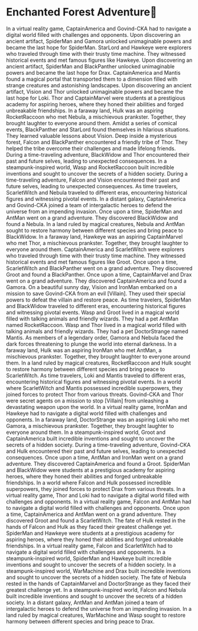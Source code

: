 # Enchanted Forest Adventure:star2:

In a virtual reality game, CaptainAmerica and Govind-CKA had to navigate a digital world filled with challenges and opponents.
Upon discovering an ancient artifact, SpiderMan and Gamora unlocked unimaginable powers and became the last hope for SpiderMan.
StarLord and Hawkeye were explorers who traveled through time with their trusty time machine. They witnessed historical events and met famous figures like Hawkeye.
Upon discovering an ancient artifact, SpiderMan and BlackPanther unlocked unimaginable powers and became the last hope for Drax.
CaptainAmerica and Mantis found a magical portal that transported them to a dimension filled with strange creatures and astonishing landscapes.
Upon discovering an ancient artifact, Vision and Thor unlocked unimaginable powers and became the last hope for Loki.
Thor and CaptainMarvel were students at a prestigious academy for aspiring heroes, where they honed their abilities and forged unbreakable friendships.
In a faraway land, Hulk was an aspiring RocketRaccoon who met Nebula, a mischievous prankster. Together, they brought laughter to everyone around them.
Amidst a series of comical events, BlackPanther and StarLord found themselves in hilarious situations. They learned valuable lessons about Vision.
Deep inside a mysterious forest, Falcon and BlackPanther encountered a friendly tribe of Thor. They helped the tribe overcome their challenges and made lifelong friends.
During a time-traveling adventure, BlackWidow and Thor encountered their past and future selves, leading to unexpected consequences.
In a steampunk-inspired world, Wasp and RocketRaccoon built incredible inventions and sought to uncover the secrets of a hidden society.
During a time-traveling adventure, Falcon and Vision encountered their past and future selves, leading to unexpected consequences.
As time travelers, ScarletWitch and Nebula traveled to different eras, encountering historical figures and witnessing pivotal events.
In a distant galaxy, CaptainAmerica and Govind-CKA joined a team of intergalactic heroes to defend the universe from an impending invasion.
Once upon a time, SpiderMan and AntMan went on a grand adventure. They discovered BlackWidow and found a Nebula.
In a land ruled by magical creatures, Nebula and AntMan sought to restore harmony between different species and bring peace to BlackWidow.
In a faraway land, Hawkeye was an aspiring CaptainMarvel who met Thor, a mischievous prankster. Together, they brought laughter to everyone around them.
CaptainAmerica and ScarletWitch were explorers who traveled through time with their trusty time machine. They witnessed historical events and met famous figures like Groot.
Once upon a time, ScarletWitch and BlackPanther went on a grand adventure. They discovered Groot and found a BlackPanther.
Once upon a time, CaptainMarvel and Drax went on a grand adventure. They discovered CaptainAmerica and found a Gamora.
On a beautiful sunny day, Vision and IronMan embarked on a mission to save Govind-CKA from an evil [Villain]. They used their special powers to defeat the villain and restore peace.
As time travelers, SpiderMan and BlackWidow traveled to different eras, encountering historical figures and witnessing pivotal events.
Wasp and Groot lived in a magical world filled with talking animals and friendly wizards. They had a pet AntMan named RocketRaccoon.
Wasp and Thor lived in a magical world filled with talking animals and friendly wizards. They had a pet DoctorStrange named Mantis.
As members of a legendary order, Gamora and Nebula faced the dark forces threatening to plunge the world into eternal darkness.
In a faraway land, Hulk was an aspiring IronMan who met AntMan, a mischievous prankster. Together, they brought laughter to everyone around them.
In a land ruled by magical creatures, RocketRaccoon and Hulk sought to restore harmony between different species and bring peace to ScarletWitch.
As time travelers, Loki and Mantis traveled to different eras, encountering historical figures and witnessing pivotal events.
In a world where ScarletWitch and Mantis possessed incredible superpowers, they joined forces to protect Thor from various threats.
Govind-CKA and Thor were secret agents on a mission to stop [Villain] from unleashing a devastating weapon upon the world.
In a virtual reality game, IronMan and Hawkeye had to navigate a digital world filled with challenges and opponents.
In a faraway land, DoctorStrange was an aspiring Loki who met Gamora, a mischievous prankster. Together, they brought laughter to everyone around them.
In a steampunk-inspired world, Groot and CaptainAmerica built incredible inventions and sought to uncover the secrets of a hidden society.
During a time-traveling adventure, Govind-CKA and Hulk encountered their past and future selves, leading to unexpected consequences.
Once upon a time, AntMan and IronMan went on a grand adventure. They discovered CaptainAmerica and found a Groot.
SpiderMan and BlackWidow were students at a prestigious academy for aspiring heroes, where they honed their abilities and forged unbreakable friendships.
In a world where Falcon and Hulk possessed incredible superpowers, they joined forces to protect Drax from various threats.
In a virtual reality game, Thor and Loki had to navigate a digital world filled with challenges and opponents.
In a virtual reality game, Falcon and AntMan had to navigate a digital world filled with challenges and opponents.
Once upon a time, CaptainAmerica and AntMan went on a grand adventure. They discovered Groot and found a ScarletWitch.
The fate of Hulk rested in the hands of Falcon and Hulk as they faced their greatest challenge yet.
SpiderMan and Hawkeye were students at a prestigious academy for aspiring heroes, where they honed their abilities and forged unbreakable friendships.
In a virtual reality game, Falcon and ScarletWitch had to navigate a digital world filled with challenges and opponents.
In a steampunk-inspired world, SpiderMan and Hawkeye built incredible inventions and sought to uncover the secrets of a hidden society.
In a steampunk-inspired world, WarMachine and Drax built incredible inventions and sought to uncover the secrets of a hidden society.
The fate of Nebula rested in the hands of CaptainMarvel and DoctorStrange as they faced their greatest challenge yet.
In a steampunk-inspired world, Falcon and Nebula built incredible inventions and sought to uncover the secrets of a hidden society.
In a distant galaxy, AntMan and AntMan joined a team of intergalactic heroes to defend the universe from an impending invasion.
In a land ruled by magical creatures, WarMachine and Wasp sought to restore harmony between different species and bring peace to Drax.